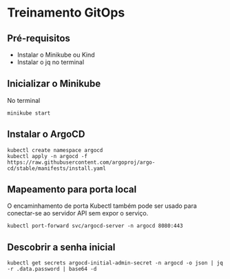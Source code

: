 # Treinamento GitOps

## Pré-requisitos

- Instalar o Minikube ou Kind
- Instalar o jq no terminal

## Inicializar o Minikube

No terminal

```
minikube start
```

## Instalar o ArgoCD

```
kubectl create namespace argocd
kubectl apply -n argocd -f https://raw.githubusercontent.com/argoproj/argo-cd/stable/manifests/install.yaml
```

## Mapeamento para porta local

O encaminhamento de porta Kubectl também pode ser usado para conectar-se ao servidor API sem expor o serviço.

```
kubectl port-forward svc/argocd-server -n argocd 8080:443
```

## Descobrir a senha inicial

```
kubectl get secrets argocd-initial-admin-secret -n argocd -o json | jq -r .data.password | base64 -d
```
